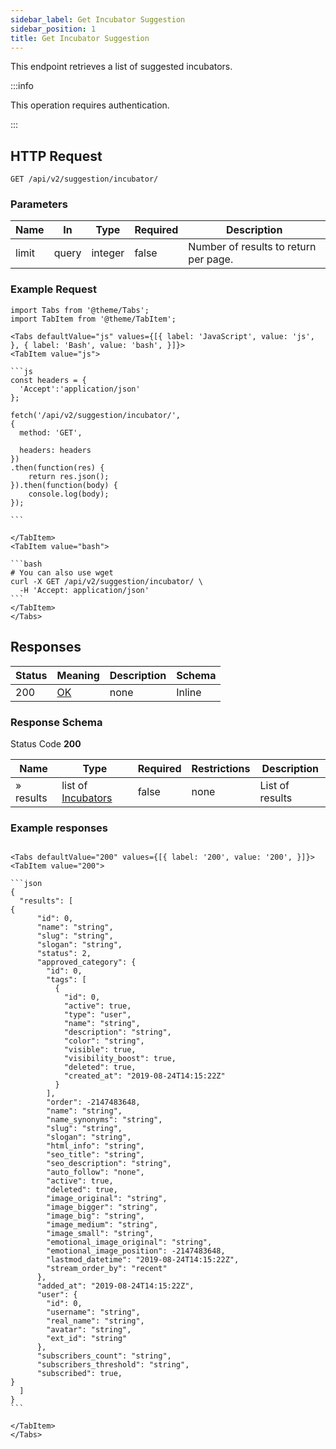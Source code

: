 ```yaml
---
sidebar_label: Get Incubator Suggestion
sidebar_position: 1
title: Get Incubator Suggestion
---
```


This endpoint retrieves a list of suggested incubators.

:::info

This operation requires authentication.

:::

## HTTP Request

`GET /api/v2/suggestion/incubator/`

### Parameters

|Name|In|Type|Required|Description|
|---|---|---|---|---|
|limit|query|integer|false|Number of results to return per page.|

### Example Request

````mdx-code-block
import Tabs from '@theme/Tabs';
import TabItem from '@theme/TabItem';

<Tabs defaultValue="js" values={[{ label: 'JavaScript', value: 'js', }, { label: 'Bash', value: 'bash', }]}>
<TabItem value="js">

```js
const headers = {
  'Accept':'application/json'
};

fetch('/api/v2/suggestion/incubator/',
{
  method: 'GET',

  headers: headers
})
.then(function(res) {
    return res.json();
}).then(function(body) {
    console.log(body);
});

```

</TabItem>
<TabItem value="bash">

```bash
# You can also use wget
curl -X GET /api/v2/suggestion/incubator/ \
  -H 'Accept: application/json'
```
</TabItem>
</Tabs>
````

## Responses

|Status|Meaning|Description|Schema|
|---|---|---|---|
|200|[OK](https://tools.ietf.org/html/rfc7231#section-6.3.1)|none|Inline|

### Response Schema

Status Code **200**

|Name|Type|Required|Restrictions|Description|
|---|---|---|---|---|
|» results|list of [Incubators](/docs/apireference/v2/schemas/incubator)|false|none|List of results|

### Example responses


````mdx-code-block

<Tabs defaultValue="200" values={[{ label: '200', value: '200', }]}>
<TabItem value="200">

```json
{
  "results": [
{
      "id": 0,
      "name": "string",
      "slug": "string",
      "slogan": "string",
      "status": 2,
      "approved_category": {
        "id": 0,
        "tags": [
          {
            "id": 0,
            "active": true,
            "type": "user",
            "name": "string",
            "description": "string",
            "color": "string",
            "visible": true,
            "visibility_boost": true,
            "deleted": true,
            "created_at": "2019-08-24T14:15:22Z"
          }
        ],
        "order": -2147483648,
        "name": "string",
        "name_synonyms": "string",
        "slug": "string",
        "slogan": "string",
        "html_info": "string",
        "seo_title": "string",
        "seo_description": "string",
        "auto_follow": "none",
        "active": true,
        "deleted": true,
        "image_original": "string",
        "image_bigger": "string",
        "image_big": "string",
        "image_medium": "string",
        "image_small": "string",
        "emotional_image_original": "string",
        "emotional_image_position": -2147483648,
        "lastmod_datetime": "2019-08-24T14:15:22Z",
        "stream_order_by": "recent"
      },
      "added_at": "2019-08-24T14:15:22Z",
      "user": {
        "id": 0,
        "username": "string",
        "real_name": "string",
        "avatar": "string",
        "ext_id": "string"
      },
      "subscribers_count": "string",
      "subscribers_threshold": "string",
      "subscribed": true,
}
  ]
}
```

</TabItem>
</Tabs>
````




